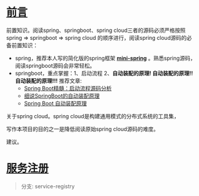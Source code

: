 # [前言](#前言)

前置知识。阅读spring、springboot、spring cloud三者的源码必须严格按照 spring => springboot => spring cloud 的顺序进行，阅读spring cloud源码的必备前置知识：

- spring，推荐本人写的简化版的spring框架 [**mini-spring**](https://github.com/DerekYRC/mini-spring/blob/main/README_CN.md) 。熟悉spring源码，阅读springboot源码会非常轻松。
- springboot，重点掌握：1、启动流程 2、**自动装配的原理! 自动装配的原理!! 自动装配的原理!!!** 推荐文章:
  - [Spring Boot精髓：启动流程源码分析](https://www.cnblogs.com/java-chen-hao/p/11829344.html)
  - [细说SpringBoot的自动装配原理](https://blog.csdn.net/qq_38526573/article/details/107084943)
  - [Spring Boot 自动装配原理](https://www.cnblogs.com/javaguide/p/springboot-auto-config.html)

关于spring cloud。spring cloud是构建通用模式的分布式系统的工具集，

写作本项目的目的之一是降低阅读原始spring cloud源码的难度。

建议。


# [服务注册](#服务注册)
> 分支: service-registry
